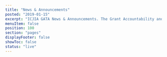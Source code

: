 ```yaml
---
title: "News & Announcements"
posted: "2019-01-15"
excerpt: "ICJIA GATA News & Announcements. The Grant Accountability and Transparency Act (GATA) of 2014, 30 ILCS 708/1 et seq., increased accountability and transparency in the use of grant funds and reduced the administrative burden on state agencies and grantees through adoption of federal grant guidelines and regulations."
menuItem: false
position: 100
section: "pages"
displayFooter: false
showToc: false
status: "live"
---
```

